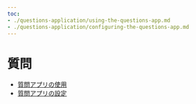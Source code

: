 ```yaml
---
toc:
- ./questions-application/using-the-questions-app.md
- ./questions-application/configuring-the-questions-app.md
---
```

# 質問

* [質問アプリの使用](./questions-application/using-the-questions-app.md)
* [質問アプリの設定](./questions-application/configuring-the-questions-app.md)
